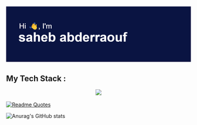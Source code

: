 [![MasterHead](header.png)](https://github.com/raoufsaheb)

 <h2> My Tech Stack : </h2> 
<p align="center">
  <a href="https://skillicons.dev">
    <img src="https://skillicons.dev/icons?i=git,kubernetes,docker,c,anaconda,androidstudio,arduino,bootstrap,codepen,css,docker,eclipse,figma,firebase,flutter,gradle,java,js,laravel,latex,netlify,py,react,redux,tailwind,vscode,ubuntu,tensorflow,tailwind,raspberrypi" />
  </a>
</p>

[![Readme Quotes](https://quotes-github-readme.vercel.app/api?type=horizontal&theme=light)](https://github.com/piyushsuthar/github-readme-quotes)

![Anurag's GitHub stats](https://github-readme-stats.vercel.app/api?username=anuraghazra&show_icons=true&theme=light)
